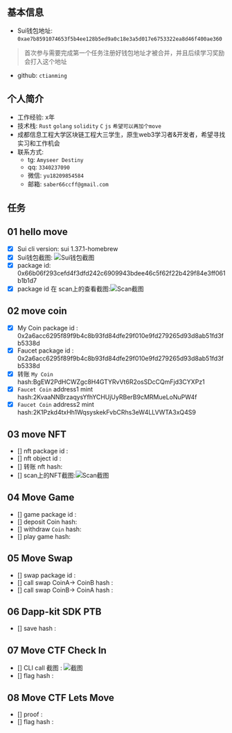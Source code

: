## 基本信息
- Sui钱包地址: `0xae7b8591074653f5b4ee128b5ed9a0c18e3a5d017e6753322ea8d46f400ae360`
> 首次参与需要完成第一个任务注册好钱包地址才被合并，并且后续学习奖励会打入这个地址
- github: `ctianming`

## 个人简介
- 工作经验: x年
- 技术栈: `Rust` `golang` `solidity` `C` `js` `希望可以再加个move`
- 成都信息工程大学区块链工程大三学生，原生web3学习者&开发者，希望寻找实习和工作机会
- 联系方式: 
    - tg: `Amyseer Destiny` 
    - qq: `3340237090`
    - 微信: `yu18209854584`
    - 邮箱: `saber66ccff@gmail.com`

## 任务

##   01 hello move  
- [x] Sui cli version: sui 1.37.1-homebrew
- [x] Sui钱包截图: ![Sui钱包截图](co-learn-2411/images/wallet.png)
- [x] package id: 0x66b06f293cefd4f3dfd242c6909943bdee46c5f62f22b429f84e3ff061b1b1d7  
- [x] package id 在 scan上的查看截图:![Scan截图](co-learn-2411/images/task_1_scan.png)

##   02 move coin
- [x] My Coin package id : 0x2a6acc6295f89f9b4c8b93fd84dfe29f010e9fd279265d93d8ab51fd3fb5338d
- [x] Faucet package id : 0x2a6acc6295f89f9b4c8b93fd84dfe29f010e9fd279265d93d8ab51fd3fb5338d
- [x] 转账 `My Coin` hash:BgEW2PdHCWZgc8H4GTYRvVt6R2osSDcCQmFjd3CYXPz1
- [x] `Faucet Coin` address1 mint hash:2KvaaNNBrzaqysYfhYCHUjUyRBerB9cMRMueLoNuPW4f
- [x] `Faucet Coin` address2 mint hash:2K1Pzkd4txHh1WqsyskekFvbCRhs3eW4LLVWTA3xQ4S9

##   03 move NFT
- [] nft package id :
- [] nft object id : 
- [] 转账 nft  hash:
- [] scan上的NFT截图:![Scan截图](./images/你的图片地址)

##   04 Move Game
- [] game package id :
- [] deposit Coin hash:
- [] withdraw `Coin` hash:
- [] play game hash:

##   05 Move Swap
- [] swap package id :
- [] call swap CoinA-> CoinB  hash :
- [] call swap CoinB-> CoinA  hash :

##   06 Dapp-kit SDK PTB
- [] save hash :

##   07 Move CTF Check In
- [] CLI call 截图 : ![截图](./images/你的图片地址)
- [] flag hash :

##   08 Move CTF Lets Move
- [] proof : 
- [] flag hash :
